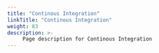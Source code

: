 ```yaml
---
title: "Continous Integration"
linkTitle: "Continous Integration"
weight: 83
description: >-
     Page description for Continous Integration
---
```



